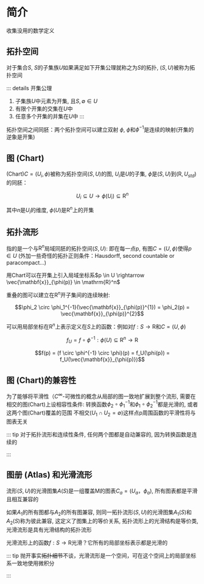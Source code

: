 # 简介

收集没用的数学定义

## 拓扑空间

对于集合$S$, $S$的子集族$U$如果满足如下开集公理就称之为$S$的拓扑, $(S,U)$被称为拓扑空间 

::: details 开集公理
1. 子集族$U$中元素为开集, 且$S, \emptyset \in U$
2. 有限个开集的交集在$U$中
3. 任意多个开集的并集在$U$中
:::

拓扑空间之间同胚：两个拓扑空间可以建立双射 $\phi$, $\phi$和$\phi^{-1}$是连续的映射(开集的逆象是开集)

## 图 (Chart)
(Chart)$C = (U_i,\phi)$被称为拓扑空间$(S,U)$的图, $U_i$是$U$的子集, $\phi$是$(S,U)$到$(\mathrm{R},U_{std})$的同胚：

$$U_i \subseteq U \rightarrow \phi(U_i) \subseteq \mathrm{R}^n$$ 

其中$n$是$U_i$的维度, $\phi(U)$是$\mathrm{R}^n$上的开集

## 拓扑流形
指的是一个与$\mathrm{R}^n$局域同胚的拓扑空间$(S,U)$: 即在每一点p, 有图$C = (U,\phi)$使得$p \in U$
(外加一些奇怪的拓扑正则条件：Hausdorff, second countable or paracompact...)

用Chart可以在开集上引入局域坐标系$p \in U \rightarrow \vec{\mathbf{x}}_{\phi(p)} \in \mathrm{R}^n$

重叠的图可以建立在$\mathrm{R}^n$开子集间的连续映射:

$$\phi_2 \circ \phi_1^{-1}(\vec{\mathbf{x}}_{\phi(p)}^{1}) = \phi_2(p) = \vec{\mathbf{x}}_{\phi(p)}^{2}$$ 

可以用局部坐标在$\mathrm{R}^n$上表示定义在$S$上的函数：例如对$f: S \rightarrow \mathrm{R}$和$C = (U,\phi)$

$$f_U = f \circ \phi^{-1} : \phi(U) \subseteq \mathrm{R}^n \rightarrow \mathrm{R}$$ 

$$f(p) = (f \circ \phi^{-1} \circ \phi)(p) = f_U(\phi(p)) = f_U(\vec{\mathbf{x}}_{\phi(p)})$$ 

## 图 (Chart)的兼容性
为了能够将平滑性（$C^\infty$-可微性的概念从局部的图一致地扩展到整个流形, 需要在相交的图(Chart)上设相容性条件:
转换函数$\phi_2 \circ \phi_1^{-1}$和$\phi_1 \circ \phi_2^{-1}$都是光滑的, 或者这两个图(Chart)覆盖的范围
不相交($U_1 \cap U_2 = \emptyset$)这样点p周围函数的平滑性将与图表无关 

::: tip
对于拓扑流形和连续性条件, 任何两个图都是自动兼容的, 因为转换函数是连续的 

:::

## 图册 (Atlas) 和光滑流形
流形$(S,U)$的光滑图集$A(S)$是一组覆盖M的图表$C_a=(U_a，\phi_a)$, 所有图表都是平滑且相互兼容的

如果$A_1$的所有图都与$A_2$的所有图兼容, 则同一拓扑流形$(S,U)$的光滑图集$A_1(S)$和$A_2(S)$称为彼此兼容,
这定义了图集上的等价关系, 拓扑流形上的光滑结构是等价类, 光滑流形是具有光滑结构的拓扑流形

光滑流形上的函数$f: S \rightarrow \mathrm{R}$光滑？它所有的局部坐标表示都是光滑的

::: tip
抛开事实~~拓扑细节~~不谈，光滑流形是一个空间，可在这个空间上的局部坐标系一致地使用微积分 

:::
